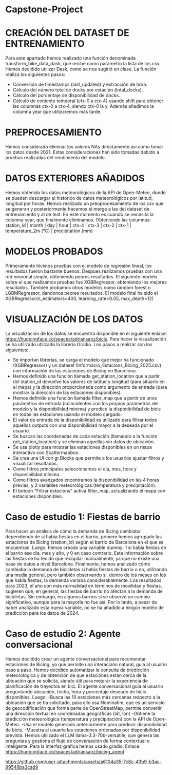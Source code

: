 # Capstone-Project

# CREACIÓN DEL DATASET DE ENTRENAMIENTO
Para este apartado hemos realizado una función denominada transform_bike_data_dask, que recibe como parametro la lista de los csv. Hemos decidido utilizar Dask, como se nos sugirió en clase. La función realiza los siguientes pasos: 
- Conversión de timestamps (last_updated) y extracción de hora.
- Cálculo del número total de docks por estación (total_docks).
- Cálculo del porcentaje de disponibilidad de docks.
- Cálculo de contexto temporal (ctx-0 a ctx-4) usando shift para obtener las columnas ctx-0 a ctx-4, siendo ctx-0 la y.
Además añadimos la columna year que utilizaremos más tarde.

# PREPROCESAMIENTO
Hemos considerado eliminar los valores NAs directamente asi como tomar los datos desde 2021. Estas consideraciones han sido tomadas debido a pruebas realizadas del rendimiento del modelo.

# DATOS EXTERIORES AÑADIDOS
Hemos obtenido los datos meteorológicos de la API de Open-Meteo, donde se pueden descargar el historico de datos meteorológicos por latitud, longitud por horas. Hemos realizado un preoprocesamiento de los csv que se generan y posteriormente hacemos el merge a las del dataset de entrenamiento y al de test. En este momento es cuando se necesita la columna year, que finalmente eliminamos. Obteniendo las columnas: station_id | month |	day	| hour |	ctx-4	| ctx-3	| ctx-2	| ctx-1 |	temperature_2m (°C)	| precipitation (mm)

# MODELOS PROBADOS
Primeramente hicimos pruebas con el modelo de regresión lineal, los resultados fueron bastante buenos. 
Despues realizamos pruebas con una red neuronal simple, obteniendo peores resultados.
El siguiente modelo sobre el que realizamos pruebas fue  XGBRegressor, obteniendo los mejores resultados.
También probamos otros modelos como random forest o LGBMRegressor, dandonos peores resultados.
El modelo final ha sido el XGBRegressor(n_estimators=400, learning_rate=0.05, max_depth=12)

# VISUALIZACIÓN DE LOS DATOS
La visualización de los datos se encuentra disponible en el siguiente enlace: https://huggingface.co/spaces/adriansanz/bicis. Para hacer la visualización se ha utilizado utilizado la librería Gradio. Los pasos a realizar son los siguientes:
- Se importan librerías, se carga el modelo que mejor ha funcionado (XGBRegressor) y un dataset (Informacio_Estacions_Bicing_2025.csv) con información de las estaciones de Bicing en Barcelona.
- Hemos definido una función llamada get_station_location que a partir del station_id devuelve los valores de latitud y longitud (para situarlo en el mapa) y la dirección proporcionada como argumento de entrada (para mostrar la dirección de las estaciones disponibles).
- Hemos definido una función llamada filter_map que a partir de unos parámetros de entrada (coincidentes con los propios parámetros del modelo y la disponibilidad mínima) y predice la disponibilidad de bicis en todas las estaciones usando el modelo cargado.
- El valor de entrada de la disponibilidad es utilizado para filtrar todos aquellos outputs con una disponibilidad mayor a la deseada por el usuario.
- Se buscan las coordenadas de cada estación (llamando a la función get_station_location) y se eliminan aquellas sin datos de ubicación.
- Se usa plotly para mostrar las estaciones disponibles en un mapa interactivo con Scattermapbox.
- Se crea una UI con gr.Blocks que permite a los usuarios ajustar filtros y visualizar resultados.
- Como filtros principales seleccionamos el día, mes, hora y disponibilidad mínima.
- Como filtros avanzados encontramos la disponibilidad en las 4 horas previas, y 2 variables meteorológicas (temperatura y precipitación).
- El botoón "Filtrar estacions" activa filter_map, actualizando el mapa con estaciones disponibles.

# Caso de estudio 1: Fiestas de barrio
Para hacer un análisis de cómo la demanda de Bicing cambiaba dependiendo de si había fiestas en el barrio, primero hemos agrupado las estaciones de Bicing (station_id) según el barrio de Barcelona en el que se encuentran. Luego, hemos creado una variable dummy: 1 si había fiestas en el barrio ese día, mes y año, y 0 en caso contrario. Esta información sobre las fiestas se ha tenido que recopilar manualmente, ya que no existe una base de datos a nivel Barcelona. Finalmente, hemos analizado cómo cambiaba la demanda de bicicletas si había fiestas de barrio o no, utilizando una media general, pero también observando si, dentro de los meses en los que había fiestas, la demanda variaba considerablemente. Los resultados para 2023, el año con más normalidad en términos de movilidad y fiestas, sugieren que, en general, las fiestas de barrio no afectan a la demanda de bicicletas. Sin embargo, en algunos barrios sí se observó un cambio significativo, aunque para la mayoría no fue así. Por lo tanto, a pesar de haber analizado esta nueva variable, no se ha añadido a ningún modelo de predicción para los datos de 2024.

# Caso de estudio 2: Agente conversacional
Hemos decidido crear un agente conversacional para recomendar estaciones de Bicing, ya que permite una interacción natural, guía al usuario paso a paso. Hemos decidido automatizar la consulta de predicción meteorológica y de obtención de que estaciónes estan cerca de la ubicación que se solicita, siendo útil para mejorar la experiencia de planificación de trayectos en bici.
El agente conversacional guía al usuario preguntando ubicación, fecha, hora y porcentaje deseado de bicis disponibles. Luego:
-Busca las 10 estaciones más cercanas respecto a la ubicación que se ha solicitado, para ello usa Nominatim, que es un servicio de geocodificación que forma parte de OpenStreetMap, permite convertir una dirección textual en coordenadas geográficas (lat, lon)
-Obtiene la predicción meteorológica (temperatura y precipitación) con la API de Open-Meteo.
-Usa el modelo generado anteriormente para predecir disponibilidad de bicis.
-Muestra al usuario las estaciones ordenadas por disponibilidad prevista.
Hemos utilizado el LLM llama-3.3-70b-versatile, que genera las preguntas y gestiona el flujo de conversación de forma contextual e inteligente.
Para la interfaz grafica hemos usado gradio.
Enlace: https://huggingface.co/spaces/adriansanz/bicing_agent



https://github.com/user-attachments/assets/a6104a35-7c8c-43b9-b3ac-99548ba3cad9


